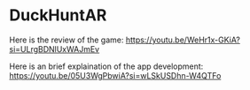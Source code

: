 # DuckHuntAR

Here is the review of the game:
https://youtu.be/WeHr1x-GKiA?si=ULrgBDNlUxWAJmEv

Here is an brief explaination of the app development:
https://youtu.be/05U3WgPbwiA?si=wLSkUSDhn-W4QTFo
